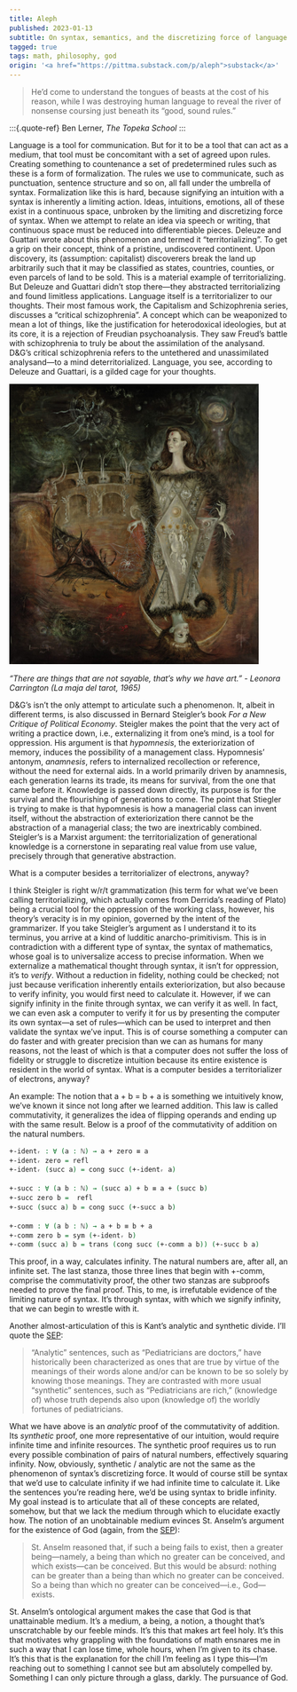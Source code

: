 ```yaml
---
title: Aleph
published: 2023-01-13
subtitle: On syntax, semantics, and the discretizing force of language.
tagged: true
tags: math, philosophy, god
origin: '<a href="https://pittma.substack.com/p/aleph">substack</a>'
---
```


> He’d come to understand the tongues of beasts at the cost of his
> reason, while I was destroying human language to reveal the river of
> nonsense coursing just beneath its “good, sound rules.”

:::{.quote-ref}
Ben Lerner, _The Topeka School_
:::

Language is a tool for communication. But for it to be a tool that can
act as a medium, that tool must be concomitant with a set of agreed
upon rules. Creating something to countenance a set of predetermined
rules such as these is a form of formalization. The rules we use to
communicate, such as punctuation, sentence structure and so on, all
fall under the umbrella of syntax. Formalization like this is hard,
because signifying an intuition with a syntax is inherently a limiting
action. Ideas, intuitions, emotions, all of these exist in a
continuous space, unbroken by the limiting and discretizing force of
syntax. When we attempt to relate an idea via speech or writing, that
continuous space must be reduced into differentiable pieces. Deleuze
and Guattari wrote about this phenomenon and termed it
“territorializing”. To get a grip on their concept, think of a
pristine, undiscovered continent. Upon discovery, its (assumption:
capitalist) discoverers break the land up arbitrarily such that it may
be classified as states, countries, counties, or even parcels of land
to be sold. This is a material example of territorializing. But
Deleuze and Guattari didn’t stop there—they abstracted
territorializing and found limitless applications. Language itself is
a territorializer to our thoughts. Their most famous work, the
Capitalism and Schizophrenia series, discusses a “critical
schizophrenia”. A concept which can be weaponized to mean a lot of
things, like the justification for heterodoxical ideologies, but at
its core, it is a rejection of Freudian psychoanalysis. They saw
Freud’s battle with schizophrenia to truly be about the assimilation
of the analysand. D&G’s critical schizophrenia refers to the
untethered and unassimilated analysand—to a mind
deterritorialized. Language, you see, according to Deleuze and
Guattari, is a gilded cage for your thoughts.

<img src="/images/carrington.jpg" width="450px">

_“There are things that are not sayable, that’s why we have art.” -
Leonora Carrington (La maja del tarot, 1965)_


D&G’s isn’t the only attempt to articulate such a phenomenon. It,
albeit in different terms, is also discussed in Bernard Steigler’s
book _For a New Critique of Political Economy_. Steigler makes the
point that the very act of writing a practice down, i.e.,
externalizing it from one’s mind, is a tool for oppression. His
argument is that _hypomnesis_, the exteriorization of memory, induces
the possibility of a management class. Hypomnesis’ antonym,
_anamnesis_, refers to internalized recollection or reference, without
the need for external aids. In a world primarily driven by anamnesis,
each generation learns its trade, its means for survival, from the one
that came before it. Knowledge is passed down directly, its purpose is
for the survival and the flourishing of generations to come. The point
that Stiegler is trying to make is that hypomnesis is how a managerial
class can invent itself, without the abstraction of exteriorization
there cannot be the abstraction of a managerial class; the two are
inextricably combined. Steigler’s is a Marxist argument: the
territorialization of generational knowledge is a cornerstone in
separating real value from use value, precisely through that
generative abstraction.

<p class="pull">What is a computer besides a territorializer of
electrons, anyway?</p>

I think Steigler is right w/r/t grammatization (his term for what
we’ve been calling territorializing, which actually comes from
Derrida’s reading of Plato) being a crucial tool for the oppression of
the working class, however, his theory’s veracity is in my opinion,
governed by the intent of the grammarizer. If you take Steigler’s
argument as I understand it to its terminus, you arrive at a kind of
ludditic anarcho-primitivism. This is in contradiction with a
different type of syntax, the syntax of mathematics, whose goal is to
universalize access to precise information. When we externalize a
mathematical thought through syntax, it isn’t for oppression, it’s to
_verify_. Without a reduction in fidelity, nothing could be checked;
not just because verification inherently entails exteriorization, but
also because to verify infinity, you would first need to calculate
it. However, if we can signify infinity in the finite through syntax,
we can verify it as well. In fact, we can even ask a computer to
verify it for us by presenting the computer its own syntax—a set of
rules—which can be used to interpret and then validate the syntax
we’ve input. This is of course something a computer can do faster and
with greater precision than we can as humans for many reasons, not the
least of which is that a computer does not suffer the loss of fidelity
or struggle to discretize intuition because its entire existence is
resident in the world of syntax. What is a computer besides a
territorializer of electrons, anyway?

An example: The notion that a + b = b + a is something we intuitively
know, we’ve known it since not long after we learned addition. This
law is called commutativity, it generalizes the idea of flipping
operands and ending up with the same result. Below is a proof of the
commutativity of addition on the natural numbers.

```agda
+-identᵣ : ∀ (a : ℕ) → a + zero ≡ a
+-identᵣ zero = refl
+-identᵣ (succ a) = cong succ (+-identᵣ a)

+-succ : ∀ (a b : ℕ) → (succ a) + b ≡ a + (succ b)
+-succ zero b =  refl
+-succ (succ a) b = cong succ (+-succ a b)

+-comm : ∀ (a b : ℕ) → a + b ≡ b + a
+-comm zero b = sym (+-identᵣ b)
+-comm (succ a) b = trans (cong succ (+-comm a b)) (+-succ b a)
```

This proof, in a way, calculates infinity. The natural numbers are,
after all, an infinite set. The last stanza, those three lines that
begin with +-comm, comprise the commutativity proof, the other two
stanzas are subproofs needed to prove the final proof. This, to me, is
irrefutable evidence of the limiting nature of syntax. It’s through
syntax, with which we signify infinity, that we can begin to wrestle
with it.

Another almost-articulation of this is Kant’s analytic and synthetic
divide. I’ll quote the
[SEP](https://plato.stanford.edu/entries/analytic-synthetic/):

> “Analytic” sentences, such as “Pediatricians are doctors,” have
> historically been characterized as ones that are true by virtue of the
> meanings of their words alone and/or can be known to be so solely by
> knowing those meanings. They are contrasted with more usual
> “synthetic” sentences, such as “Pediatricians are rich,” (knowledge
> of) whose truth depends also upon (knowledge of) the worldly fortunes
> of pediatricians.

What we have above is an _analytic_ proof of the commutativity of
addition. Its _synthetic_ proof, one more representative of our
intuition, would require infinite time and infinite resources. The
synthetic proof requires us to run every possible combination of pairs
of natural numbers, effectively squaring infinity. Now, obviously,
synthetic / analytic are not the same as the phenomenon of syntax’s
discretizing force. It would of course still be syntax that we’d use
to calculate infinity if we had infinite time to calculate it. Like
the sentences you’re reading here, we’d be using syntax to bridle
infinity. My goal instead is to articulate that all of these concepts
are related, somehow, but that we lack the medium through which to
elucidate exactly how. The notion of an unobtainable medium evinces
St. Anselm’s argument for the existence of God (again, from the
[SEP](https://plato.stanford.edu/entries/ontological-arguments/)):

> St. Anselm reasoned that, if such a being fails to exist, then a
> greater being—namely, a being than which no greater can be conceived,
> and which exists—can be conceived. But this would be absurd: nothing
> can be greater than a being than which no greater can be conceived. So
> a being than which no greater can be conceived—i.e., God—exists.

St. Anselm’s ontological argument makes the case that God is that
unattainable medium. It’s a medium, a being, a notion, a thought
that’s unscratchable by our feeble minds. It’s this that makes art
feel holy. It’s this that motivates why grappling with the foundations
of math ensnares me in such a way that I can lose time, whole hours,
when I’m given to its chase. It’s this that is the explanation for the
chill I’m feeling as I type this—I’m reaching out to something I
cannot see but am absolutely compelled by. Something I can only
picture through a glass, darkly. The pursuance of God.
